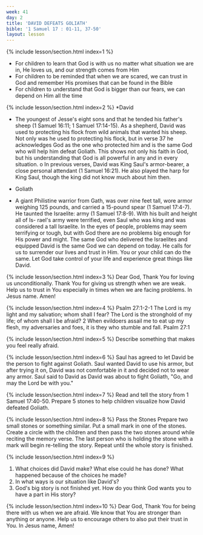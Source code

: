 ```yaml
---
week: 41
day: 2
title: 'DAVID DEFEATS GOLIATH'
bible: '1 Samuel 17 : 01-11, 37-50'
layout: lesson
---
```



{% include lesson/section.html index=1 %}
- For children to learn that God is with us no matter what situation we are in, He loves us, and our strength comes from Him
- For children to be reminded that when we are scared, we can trust in God and remember His promises that can be found in the Bible
- For children to understand that God is bigger than our fears, we can depend on Him all the time


{% include lesson/section.html index=2 %}
*David
- The youngest of Jesse's eight sons and that he tended his father's sheep (1 Samuel 16:11; 1 Samuel 17:14-15). As a shepherd, David was used to protecting his flock from wild animals that wanted his sheep. Not only was he used to protecting his flock, but in verse 37 he acknowledges God as the one who protected him and is the same God who will help him defeat Goliath. This shows not only his faith in God, but his understanding that God is all powerful in any and in every situation. o In previous verses, David was King Saul's armor-bearer, a close personal attendant (1 Samuel 16:21). He also played the harp for King Saul, though the king did not know much about him then.
* Goliath
- A giant Philistine warrior from Gath, was over nine feet tall, wore armor weighing 125 pounds, and carried a 15-pound spear (1 Samuel 17:4-7). He taunted the Israelite: army (1 Samuel 17:8-9). With his built and height all of Is- rael's army were terrified, even Saul who was king and was considered a tall Israelite. In the eyes of people, problems may seem terrifying or tough, but with God there are no problems big enough for His power and might. The same God who delivered the Israelites and equipped David is the same God we can depend on today. He calls for us to surrender our lives and trust in Him. You or your child can do the same. Let God take control of your life and experience great things like David.


{% include lesson/section.html index=3 %}
Dear God, Thank You for loving us unconditionally. Thank You for giving us strength when we are weak. Help us to trust in You especially in times when we are facing problems. In Jesus name. Amen!


{% include lesson/section.html index=4 %}
Psalm 27:1-2-1 The Lord is my light and my salvation; whom shall I fear? The Lord is the stronghold of my life; of whom shall I be afraid? 2 When evildoers assail me to eat up my flesh, my adversaries and foes, it is they who stumble and fall. Psalm 27:1


{% include lesson/section.html index=5 %}
Describe something that makes you feel really afraid.


{% include lesson/section.html index=6 %}
Saul has agreed to let David be the person to fight against Goliath. Saul wanted David to use his armor, but after trying it on, David was not comfortable in it and decided not to wear any armor. Saul said to David as David was about to fight Goliath, "Go, and may the Lord be with you."


{% include lesson/section.html index=7 %}
Read and tell the story from 1 Samuel 17:40-50. Prepare 5 stones to help children visualize how David defeated Goliath.


{% include lesson/section.html index=8 %}
Pass the Stones Prepare two small stones or something similar. Put a small mark in one of the stones. Create a circle with the children and then pass the two stones around while reciting the memory verse. The last person who is holding the stone with a mark will begin re-telling the story. Repeat until the whole story is finished.



{% include lesson/section.html index=9 %}
1. What choices did David make? What else could he has done? What happened because of the choices he made?
2. In what ways is our situation like David's?
3. God's big story is not finished yet. How do you think God wants you to have a part in His story?


{% include lesson/section.html index=10 %}
Dear God, Thank You for being there with us when we are afraid. We know that You are stronger than anything or anyone. Help us to encourage others to also put their trust in You. In Jesus name, Amen!



